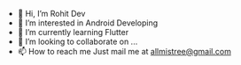 - 👋 Hi, I’m Rohit Dev
- 👀 I’m interested in Android Developing
- 🌱 I’m currently learning Flutter
- 💞️ I’m looking to collaborate on ...
- 📫 How to reach me Just mail me at allmistree@gmail.com

<!---
errohitdev is a ✨ special ✨ repository because its `README.md` (this file) appears on your GitHub profile.
You can click the Preview link to take a look at your changes.
--->
